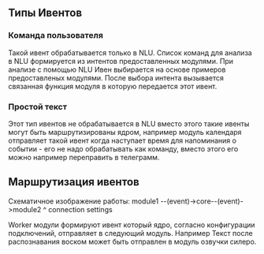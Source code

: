 ## Типы Ивентов
### Команда пользователя 
Такой ивент обрабатывается только в NLU. Список команд для анализа в NLU формируется из интентов предоставленных модулями.
При анализе с помощью NLU Ивен выбирается на основе примеров предоставленых модулями. После выбора интента вызывается связанная функция модуля в которую передается этот ивент.

### Простой текст
Этот тип ивентов не обрабатывается в NLU вместо этого такие ивенты могут быть маршрутизированы ядром, например модуль календаря отправляет такой ивент когда наступает время для напоминания о событии - его не надо обрабатывать как команду, вместо этого его можно например переправить в телеграмм.


## Маршрутизация ивентов
Схематичное изображение работы:
module1 --(event)->core--(event)->module2
                  ^
            connection settings

Worker модули формируют ивент который ядро, согласно конфигурации подключений, отправляет в следующий модуль. Например Текст после распознавания воском может быть отправлен в модуль озвучки силеро.

